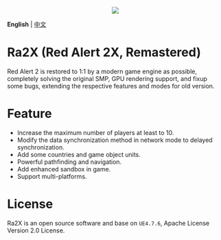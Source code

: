 <p align="center">
	<img src="Docs/Logo.svg" />
</p>

**English** | [中文](README.md)

# Ra2X (Red Alert 2X, Remastered)

Red Alert 2 is restored to 1:1 by a modern game engine as possible, completely solving the original SMP, GPU rendering support, and fixup some bugs, extending the respective features and modes for old version.

# Feature

- Increase the maximum number of players at least to 10.
- Modify the data synchronization method in network mode to delayed synchronization.
- Add some countries and game object units.
- Powerful pathfinding and navigation.
- Add enhanced sandbox in game.
- Support multi-platforms.

# License

Ra2X is an open source software and base on `UE4.7.6`, Apache License Version 2.0 License.
